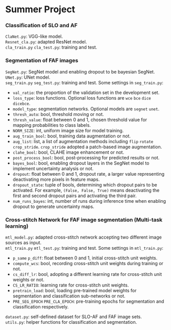 # Summer Project
### Classification of SLO and AF
`ClaNet.py`: VGG-like model. <br>
`Resnet_cla.py`: adapted ResNet model. <br>
`cla_train.py` `cla_test.py`: training and test. <br>

### Segmentation of FAF images
`SegNet.py`: SegNet model and enabling dropout to be bayesian SegNet. <br>
`UNet.py`: UNet model. <br>
`seg_train.py` `seg_test.py`: training and test. Some settings in `seg_train.py`: <br>
- `val_ratio`: the proportion of the validation set in the development set.
- `loss_type`: loss functions. Optional loss functions are `wce` `bce` `dice` `dicebce`.
- `model_type`: segmentation networks. Optional models are `segnet` `unet`.
- `thresh_auto`: bool, threshold moving or not.
- `thresh_value`: float between 0 and 1, chosen threshold value for mapping probabilities to class labels.
- `NORM_SIZE`: int, uniform image size for model training.
- `aug_train_bool`: bool, training data augmentation or not.
- `aug_list`: list, a list of augmentation methods including `flip` `rotate` `crop_stride`. `crop_stride` adopted a patch-based image augmentation.
- `clahe_bool`: bool, CLAHE image enhancement or not.
- `post_process_bool`: bool, post-processing for predicted results or not.
- `bayes_bool`: bool, enabling dropout layers in the SegNet model to implement uncertainty analysis or not.
- `dropout`: float between 0 and 1, dropout rate, a larger value representing deactivating more pixels in feature maps.
- `dropout_state`: tuple of bools, determining which dropout pairs to be activated. For example, `(False, False, True)` means deactivating the first and second dropout pairs and activating the third pair.
- `num_runs_bayes`: int, number of runs during inference time when enabling dropout to generate uncertainty maps.



### Cross-stitch Network for FAF image segmentation (Multi-task learning)
`mtl_model.py`: adapted cross-stitch network accepting two different image sources as input.<br>
`mtl_train.py` `mtl_test.py`: training and test. Some settings in `mtl_train.py`: <br>
- `p_same` `p_diff`: float between 0 and 1, initial cross-stitch unit weights.
- `compute_wcs`: bool, recording cross-stitch unit weights during training or not.
- `cs_diff_lr`: bool, adopting a different learning rate for cross-stitch unit weights or not.
- `CS_LR_RATIO`: learning rate for cross-stitch unit weights.
- `pretrain_load`: bool, loading pre-trained model weights for segmentation and classification sub-networks or not.
- `PRE_SEG_EPOCH` `PRE_CLA_EPOCH`: pre-training epochs for segmentation and classification respectively.



`dataset.py`: self-defined dataset for SLO-AF and FAF image sets. <br>
`utils.py`: helper functions for classification and segmentation.



